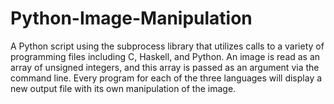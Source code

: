 # Python-Image-Manipulation
A Python script using the subprocess library that utilizes calls to a variety of programming files including C, Haskell, and Python. An image is read as an array of unsigned integers, and this array is passed as an argument via the command line. Every program for each of the three languages will display a new output file with its own manipulation of the image.
